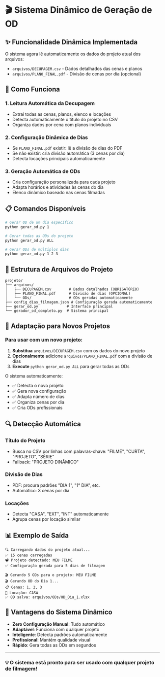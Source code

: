 # 🎬 Sistema Dinâmico de Geração de OD

## ✨ **Funcionalidade Dinâmica Implementada**

O sistema agora lê automaticamente os dados do projeto atual dos arquivos:

- `arquivos/DECUPAGEM.csv` - Dados detalhados das cenas e planos
- `arquivos/PLANO_FINAL.pdf` - Divisão de cenas por dia (opcional)

## 🔄 **Como Funciona**

### 1. **Leitura Automática da Decupagem**

- Extrai todas as cenas, planos, elenco e locações
- Detecta automaticamente o título do projeto no CSV
- Organiza dados por cena com planos individuais

### 2. **Configuração Dinâmica de Dias**

- Se `PLANO_FINAL.pdf` existir: lê a divisão de dias do PDF
- Se não existir: cria divisão automática (3 cenas por dia)
- Detecta locações principais automaticamente

### 3. **Geração Automática de ODs**

- Cria configuração personalizada para cada projeto
- Adapta horários e atividades às cenas do dia
- Elenco dinâmico baseado nas cenas filmadas

## 📋 **Comandos Disponíveis**

```bash
# Gerar OD de um dia específico
python gerar_od.py 1

# Gerar todas as ODs do projeto
python gerar_od.py ALL

# Gerar ODs de múltiplos dias
python gerar_od.py 1 2 3
```

## 📁 **Estrutura de Arquivos do Projeto**

```
projeto/
├── arquivos/
│   ├── DECUPAGEM.csv        # Dados detalhados (OBRIGATÓRIO)
│   ├── PLANO_FINAL.pdf      # Divisão de dias (OPCIONAL)
│   └── ODs/                 # ODs geradas automaticamente
├── config_dias_filmagem.json # Configuração gerada automaticamente
├── gerar_od.py             # Interface principal
└── gerador_od_completo.py  # Sistema principal
```

## 🎯 **Adaptação para Novos Projetos**

### Para usar com um novo projeto:

1. **Substitua** `arquivos/DECUPAGEM.csv` com os dados do novo projeto
2. **Opcionalmente** adicione `arquivos/PLANO_FINAL.pdf` com a divisão de dias
3. **Execute** `python gerar_od.py ALL` para gerar todas as ODs

O sistema automaticamente:

- ✅ Detecta o novo projeto
- ✅ Gera nova configuração
- ✅ Adapta número de dias
- ✅ Organiza cenas por dia
- ✅ Cria ODs profissionais

## 🔍 **Detecção Automática**

### **Título do Projeto**

- Busca no CSV por linhas com palavras-chave: "FILME", "CURTA", "PROJETO", "SÉRIE"
- Fallback: "PROJETO DINÂMICO"

### **Divisão de Dias**

- PDF: procura padrões "DIA 1", "1° DIA", etc.
- Automático: 3 cenas por dia

### **Locações**

- Detecta "CASA", "EXT", "INT" automaticamente
- Agrupa cenas por locação similar

## 📊 **Exemplo de Saída**

```
🔍 Carregando dados do projeto atual...
✅ 15 cenas carregadas
📽️ Projeto detectado: MEU FILME
✅ Configuração gerada para 5 dias de filmagem

🎬 Gerando 5 ODs para o projeto: MEU FILME
🎬 Gerando OD do Dia 1...
📋 Cenas: 1, 2, 3
📍 Locação: CASA
✅ OD salva: arquivos/ODs/OD_Dia_1.xlsx
```

## 🚀 **Vantagens do Sistema Dinâmico**

- **Zero Configuração Manual**: Tudo automático
- **Adaptável**: Funciona com qualquer projeto
- **Inteligente**: Detecta padrões automaticamente
- **Profissional**: Mantém qualidade visual
- **Rápido**: Gera todas as ODs em segundos

---

### 💡 **O sistema está pronto para ser usado com qualquer projeto de filmagem!**
